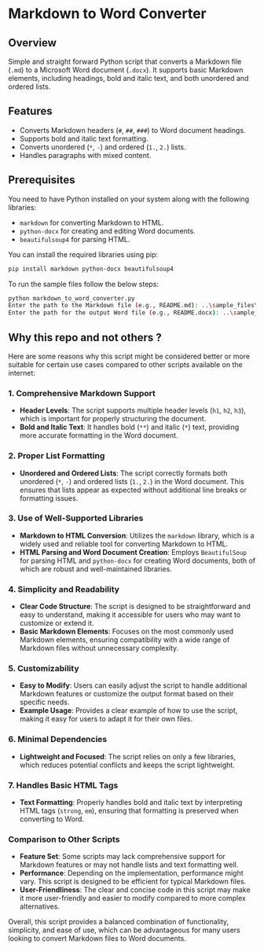 # Markdown to Word Converter 

## Overview

Simple and straight forward Python script that converts a Markdown file (`.md`) to a Microsoft Word document (`.docx`). It supports basic Markdown elements, including headings, bold and italic text, and both unordered and ordered lists.


## Features

- Converts Markdown headers (`#`, `##`, `###`) to Word document headings.
- Supports bold and italic text formatting.
- Converts unordered (`*`, `-`) and ordered (`1.`, `2.`) lists.
- Handles paragraphs with mixed content.

## Prerequisites

You need to have Python installed on your system along with the following libraries:

- `markdown` for converting Markdown to HTML.
- `python-docx` for creating and editing Word documents.
- `beautifulsoup4` for parsing HTML.

You can install the required libraries using pip:

```bash
pip install markdown python-docx beautifulsoup4
```

To run the sample files follow the below steps:

```bash
python markdown_to_word_converter.py
Enter the path to the Markdown file (e.g., README.md): ..\sample_files\amazon_case_study.md  
Enter the path for the output Word file (e.g., README.docx): ..\sample_files\amazon_case_study.docx
```

## Why this repo and not others ?

Here are some reasons why this script might be considered better or more suitable for certain use cases compared to other scripts available on the internet:

### 1. **Comprehensive Markdown Support**
   - **Header Levels**: The script supports multiple header levels (`h1`, `h2`, `h3`), which is important for properly structuring the document.
   - **Bold and Italic Text**: It handles bold (`**`) and italic (`*`) text, providing more accurate formatting in the Word document.

### 2. **Proper List Formatting**
   - **Unordered and Ordered Lists**: The script correctly formats both unordered (`*`, `-`) and ordered lists (`1.`, `2.`) in the Word document. This ensures that lists appear as expected without additional line breaks or formatting issues.

### 3. **Use of Well-Supported Libraries**
   - **Markdown to HTML Conversion**: Utilizes the `markdown` library, which is a widely used and reliable tool for converting Markdown to HTML.
   - **HTML Parsing and Word Document Creation**: Employs `BeautifulSoup` for parsing HTML and `python-docx` for creating Word documents, both of which are robust and well-maintained libraries.

### 4. **Simplicity and Readability**
   - **Clear Code Structure**: The script is designed to be straightforward and easy to understand, making it accessible for users who may want to customize or extend it.
   - **Basic Markdown Elements**: Focuses on the most commonly used Markdown elements, ensuring compatibility with a wide range of Markdown files without unnecessary complexity.

### 5. **Customizability**
   - **Easy to Modify**: Users can easily adjust the script to handle additional Markdown features or customize the output format based on their specific needs.
   - **Example Usage**: Provides a clear example of how to use the script, making it easy for users to adapt it for their own files.

### 6. **Minimal Dependencies**
   - **Lightweight and Focused**: The script relies on only a few libraries, which reduces potential conflicts and keeps the script lightweight.

### 7. **Handles Basic HTML Tags**
   - **Text Formatting**: Properly handles bold and italic text by interpreting HTML tags (`strong`, `em`), ensuring that formatting is preserved when converting to Word.

### Comparison to Other Scripts
- **Feature Set**: Some scripts may lack comprehensive support for Markdown features or may not handle lists and text formatting well.
- **Performance**: Depending on the implementation, performance might vary. This script is designed to be efficient for typical Markdown files.
- **User-Friendliness**: The clear and concise code in this script may make it more user-friendly and easier to modify compared to more complex alternatives.

Overall, this script provides a balanced combination of functionality, simplicity, and ease of use, which can be advantageous for many users looking to convert Markdown files to Word documents.

